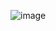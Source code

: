 
![image](https://user-images.githubusercontent.com/113970010/194709771-6639776a-1eac-48a1-97a5-d8d8508cdf87.png)
